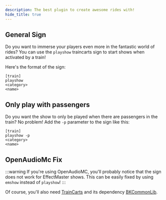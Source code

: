 ```yaml
---
description: The best plugin to create awesome rides with!
hide_title: true
---
```


<DocHeading
    icon="lucide:train-track"
    title="TrainCarts Integration"
    description="The best plugin to create awesome rides with!">
</DocHeading>

## General Sign

Do you want to immerse your players even more in the fantastic world of rides? You can use the `playshow` traincarts sign
to start shows when activated by a train!

Here's the format of the sign:

```
[train]
playshow
<category>
<name>
```

## Only play with passengers

Do you want the show to only be played when there are passengers in the train? No problem! Add the `-p` parameter
to the sign like this:

```
[train]
playshow -p
<category>
<name>
```

## OpenAudioMc Fix

:::warning
If you're using OpenAudioMC, you'll probably notice that the sign does not work for EffectMaster shows. This can be
easily fixed by using `emshow` instead of `playshow`!
:::

Of course, you'll also need [TrainCarts](https://www.spigotmc.org/resources/traincarts.39592/) and its
dependency [BKCommonLib](https://www.spigotmc.org/resources/bkcommonlib.39590/).